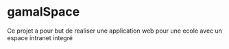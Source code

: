 # gamalSpace
Ce projet a pour but de realiser une application web pour une ecole avec un espace intranet integré
